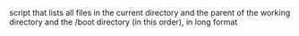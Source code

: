 script that lists all files in the current directory and the parent of the working directory and the /boot directory (in this order), in long format
